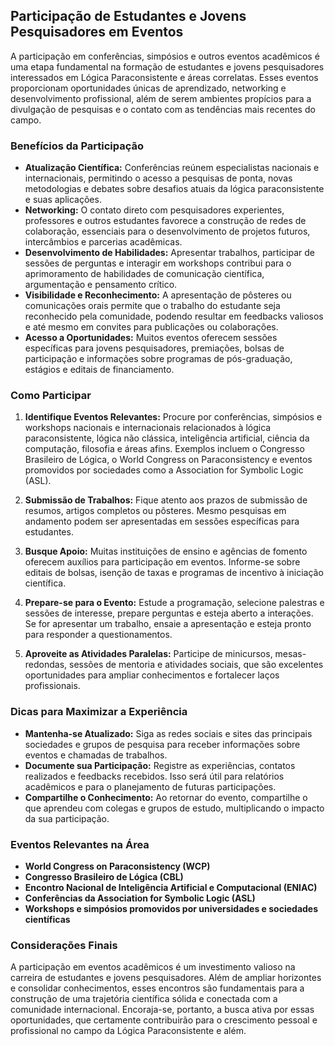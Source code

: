 
## Participação de Estudantes e Jovens Pesquisadores em Eventos

A participação em conferências, simpósios e outros eventos acadêmicos é uma etapa fundamental na formação de estudantes e jovens pesquisadores interessados em Lógica Paraconsistente e áreas correlatas. Esses eventos proporcionam oportunidades únicas de aprendizado, networking e desenvolvimento profissional, além de serem ambientes propícios para a divulgação de pesquisas e o contato com as tendências mais recentes do campo.

### Benefícios da Participação

- **Atualização Científica:** Conferências reúnem especialistas nacionais e internacionais, permitindo o acesso a pesquisas de ponta, novas metodologias e debates sobre desafios atuais da lógica paraconsistente e suas aplicações.
- **Networking:** O contato direto com pesquisadores experientes, professores e outros estudantes favorece a construção de redes de colaboração, essenciais para o desenvolvimento de projetos futuros, intercâmbios e parcerias acadêmicas.
- **Desenvolvimento de Habilidades:** Apresentar trabalhos, participar de sessões de perguntas e interagir em workshops contribui para o aprimoramento de habilidades de comunicação científica, argumentação e pensamento crítico.
- **Visibilidade e Reconhecimento:** A apresentação de pôsteres ou comunicações orais permite que o trabalho do estudante seja reconhecido pela comunidade, podendo resultar em feedbacks valiosos e até mesmo em convites para publicações ou colaborações.
- **Acesso a Oportunidades:** Muitos eventos oferecem sessões específicas para jovens pesquisadores, premiações, bolsas de participação e informações sobre programas de pós-graduação, estágios e editais de financiamento.

### Como Participar

1. **Identifique Eventos Relevantes:** Procure por conferências, simpósios e workshops nacionais e internacionais relacionados à lógica paraconsistente, lógica não clássica, inteligência artificial, ciência da computação, filosofia e áreas afins. Exemplos incluem o Congresso Brasileiro de Lógica, o World Congress on Paraconsistency e eventos promovidos por sociedades como a Association for Symbolic Logic (ASL).

2. **Submissão de Trabalhos:** Fique atento aos prazos de submissão de resumos, artigos completos ou pôsteres. Mesmo pesquisas em andamento podem ser apresentadas em sessões específicas para estudantes.

3. **Busque Apoio:** Muitas instituições de ensino e agências de fomento oferecem auxílios para participação em eventos. Informe-se sobre editais de bolsas, isenção de taxas e programas de incentivo à iniciação científica.

4. **Prepare-se para o Evento:** Estude a programação, selecione palestras e sessões de interesse, prepare perguntas e esteja aberto a interações. Se for apresentar um trabalho, ensaie a apresentação e esteja pronto para responder a questionamentos.

5. **Aproveite as Atividades Paralelas:** Participe de minicursos, mesas-redondas, sessões de mentoria e atividades sociais, que são excelentes oportunidades para ampliar conhecimentos e fortalecer laços profissionais.

### Dicas para Maximizar a Experiência

- **Mantenha-se Atualizado:** Siga as redes sociais e sites das principais sociedades e grupos de pesquisa para receber informações sobre eventos e chamadas de trabalhos.
- **Documente sua Participação:** Registre as experiências, contatos realizados e feedbacks recebidos. Isso será útil para relatórios acadêmicos e para o planejamento de futuras participações.
- **Compartilhe o Conhecimento:** Ao retornar do evento, compartilhe o que aprendeu com colegas e grupos de estudo, multiplicando o impacto da sua participação.

### Eventos Relevantes na Área

- **World Congress on Paraconsistency (WCP)**
- **Congresso Brasileiro de Lógica (CBL)**
- **Encontro Nacional de Inteligência Artificial e Computacional (ENIAC)**
- **Conferências da Association for Symbolic Logic (ASL)**
- **Workshops e simpósios promovidos por universidades e sociedades científicas**

### Considerações Finais

A participação em eventos acadêmicos é um investimento valioso na carreira de estudantes e jovens pesquisadores. Além de ampliar horizontes e consolidar conhecimentos, esses encontros são fundamentais para a construção de uma trajetória científica sólida e conectada com a comunidade internacional. Encoraja-se, portanto, a busca ativa por essas oportunidades, que certamente contribuirão para o crescimento pessoal e profissional no campo da Lógica Paraconsistente e além.

